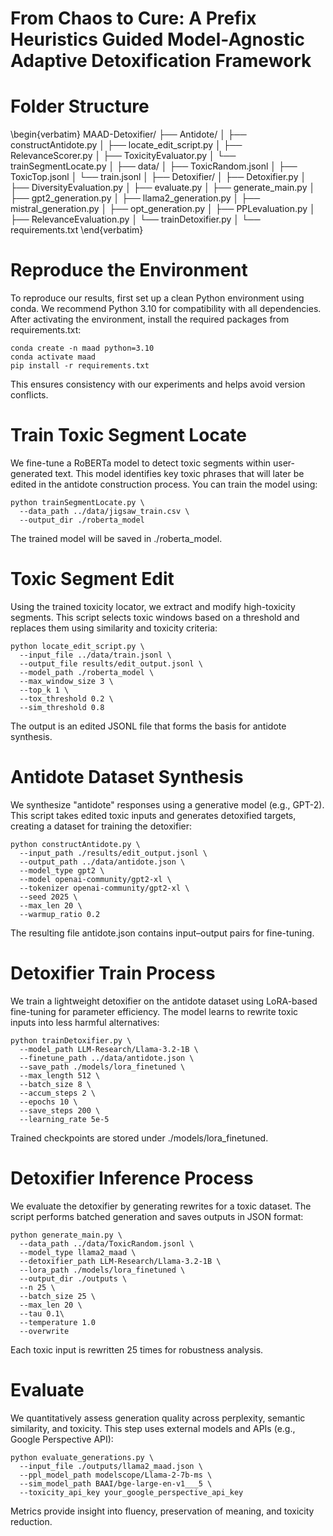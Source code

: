 # From Chaos to Cure: A Prefix Heuristics Guided Model-Agnostic Adaptive Detoxification Framework

# Folder Structure
\begin{verbatim}
MAAD-Detoxifier/
├── Antidote/
│   ├── constructAntidote.py
│   ├── locate_edit_script.py
│   ├── RelevanceScorer.py
│   ├── ToxicityEvaluator.py
│   └── trainSegmentLocate.py
│
├── data/
│   ├── ToxicRandom.jsonl
│   ├── ToxicTop.jsonl
│   └── train.jsonl
│
├── Detoxifier/
│   ├── Detoxifier.py
│   ├── DiversityEvaluation.py
│   ├── evaluate.py
│   ├── generate_main.py
│   ├── gpt2_generation.py
│   ├── llama2_generation.py
│   ├── mistral_generation.py
│   ├── opt_generation.py
│   ├── PPLevaluation.py
│   ├── RelevanceEvaluation.py
│   └── trainDetoxifier.py
│
└── requirements.txt
\end{verbatim}

# Reproduce the Environment
To reproduce our results, first set up a clean Python environment using conda. We recommend Python 3.10 for compatibility with all dependencies. After activating the environment, install the required packages from requirements.txt:
```
conda create -n maad python=3.10
conda activate maad
pip install -r requirements.txt
```
This ensures consistency with our experiments and helps avoid version conflicts.



# Train Toxic Segment Locate
We fine-tune a RoBERTa model to detect toxic segments within user-generated text. This model identifies key toxic phrases that will later be edited in the antidote construction process. You can train the model using:
```
python trainSegmentLocate.py \
  --data_path ../data/jigsaw_train.csv \
  --output_dir ./roberta_model
```
The trained model will be saved in ./roberta_model.



# Toxic Segment Edit
Using the trained toxicity locator, we extract and modify high-toxicity segments. This script selects toxic windows based on a threshold and replaces them using similarity and toxicity criteria:

```
python locate_edit_script.py \
  --input_file ../data/train.jsonl \
  --output_file results/edit_output.jsonl \
  --model_path ./roberta_model \
  --max_window_size 3 \
  --top_k 1 \
  --tox_threshold 0.2 \
  --sim_threshold 0.8
```
The output is an edited JSONL file that forms the basis for antidote synthesis.



# Antidote Dataset Synthesis
We synthesize "antidote" responses using a generative model (e.g., GPT-2). This script takes edited toxic inputs and generates detoxified targets, creating a dataset for training the detoxifier:

```
python constructAntidote.py \
  --input_path ./results/edit_output.jsonl \
  --output_path ../data/antidote.json \
  --model_type gpt2 \
  --model openai-community/gpt2-xl \
  --tokenizer openai-community/gpt2-xl \
  --seed 2025 \
  --max_len 20 \
  --warmup_ratio 0.2
```
The resulting file antidote.json contains input–output pairs for fine-tuning.


# Detoxifier Train Process
We train a lightweight detoxifier on the antidote dataset using LoRA-based fine-tuning for parameter efficiency. The model learns to rewrite toxic inputs into less harmful alternatives:
```
python trainDetoxifier.py \
  --model_path LLM-Research/Llama-3.2-1B \
  --finetune_path ../data/antidote.json \
  --save_path ./models/lora_finetuned \
  --max_length 512 \
  --batch_size 8 \
  --accum_steps 2 \
  --epochs 10 \
  --save_steps 200 \
  --learning_rate 5e-5
```
Trained checkpoints are stored under ./models/lora_finetuned.


# Detoxifier Inference Process
We evaluate the detoxifier by generating rewrites for a toxic dataset. The script performs batched generation and saves outputs in JSON format:
```
python generate_main.py \
  --data_path ../data/ToxicRandom.jsonl \
  --model_type llama2_maad \
  --detoxifier_path LLM-Research/Llama-3.2-1B \
  --lora_path ./models/lora_finetuned \
  --output_dir ./outputs \
  --n 25 \
  --batch_size 25 \
  --max_len 20 \
  --tau 0.1\
  --temperature 1.0
  --overwrite
```
Each toxic input is rewritten 25 times for robustness analysis.



# Evaluate
We quantitatively assess generation quality across perplexity, semantic similarity, and toxicity. This step uses external models and APIs (e.g., Google Perspective API):
```
python evaluate_generations.py \
  --input_file ./outputs/llama2_maad.json \
  --ppl_model_path modelscope/Llama-2-7b-ms \
  --sim_model_path BAAI/bge-large-en-v1___5 \
  --toxicity_api_key your_google_perspective_api_key

```
Metrics provide insight into fluency, preservation of meaning, and toxicity reduction.


